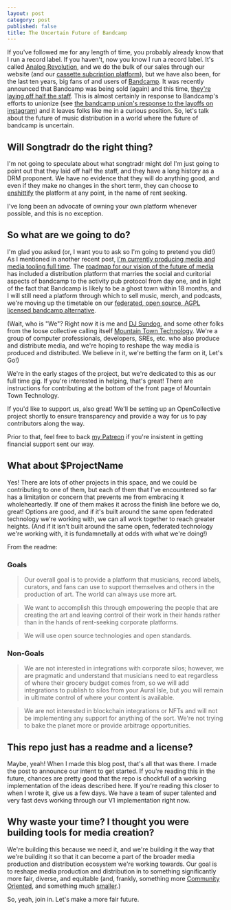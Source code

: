 ```yaml
---
layout: post
category: post
published: false
title: The Uncertain Future of Bandcamp
---
```

If you've followed me for any length of time, you probably already know that I run a record label. If you haven't, now you know I run a record label. It's called [Analog Revolution](https://analogrevolution.com), and we do the bulk of our sales through our website (and our [cassette subcription platform](https://cassettesfor.me)), but we have also been, for the last ten years, big fans of and users of [Bandcamp](https://analogrevolution.bandcamp.com). It was recently announced that Bandcamp was being sold (again) and this time, [they're laying off half the staff](https://www.sfgate.com/tech/article/bandcamp-layoffs-oakland-songtradr-epic-18429463.php). This is almost certainly in response to Bandcamp's efforts to unionize (see [the bandcamp union's response to the layoffs on instagram](https://www.instagram.com/p/CyereebvuQM/)) and it leaves folks like me in a curious position. So, let's talk about the future of music distribution in a world where the future of bandcamp is uncertain. 

## Will Songtradr do the right thing? 

I'm not going to speculate about what songtradr might do! I'm just going to point out that they laid off half the staff, and they have a long history as a DRM proponent. We have no evidence that they will do anything good, and even if they make no changes in the short term, they can choose to [enshittify](https://pluralistic.net/tag/enshittification/) the platform at any point, in the name of rent seeking. 

I've long been an advocate of owning your own platform whenever possible, and this is no exception. 

## So what are we going to do? 

I'm glad you asked (or, I want you to ask so I'm going to pretend you did!) As I mentioned in another recent post, [I'm currently producing media and media tooling full time](https://ajroach42.com/producing-and-archiving-media/). The [roadmap for our vision of the future of media](https://mountaintown.technology) has included a distribution platform that marries the social and curitorial aspects of bandcamp to the activity pub protocol from day one, and in light of the fact that Bandcamp is likely to be a ghost town within 18 months, and I will still need a platform through which to sell music, merch, and podcasts, we're moving up the timetable on our [federated, open source, AGPL licensed bandcamp alternative](https://code.communitymedia.network/sundog/aural_isle). 

(Wait, who is "We"? Right now it is me and [DJ Sundog](https://reclaim.technology/git/djsundog), and some other folks from the loose collective calling itself [Mountain Town Technology](https://mountaintown.technology). We're a group of computer professionals, developers, SREs, etc. who also produce and distribute media, and we're hoping to reshape the way media is produced and distributed. We believe in it, we're betting the farm on it, Let's Go!)

We're in the early stages of the project, but we're dedicated to this as our full time gig. If you're interested in helping, that's great! There are instructions for contributing at the bottom of the front page of Mountain Town Technology. 

If you'd like to support us, also great! We'll be setting up an OpenCollective project shortly to ensure transparency and provide a way for us to pay contributors along the way.

Prior to that, feel free to back [my Patreon](https://patreon.com/ajroach42) if you're insistent in getting financial support sent our way.

## What about $ProjectName

Yes! There are lots of other projects in this space, and we could be contributing to one of them, but each of them that I've encountered so far has a limitation or concern that prevents me from embracing it wholeheartedly. If one of them makes it across the finish line before we do, great! Options are good, and if it's built around the same open federated technology we're working with, we can all work together to reach greater heights. (And if it isn't built around the same open, federated technology we're working with, it is fundamnetally at odds with what we're doing!) 

From the readme: 

### Goals

> Our overall goal is to provide a platform that musicians, record labels, curators, and fans can use to support themselves and others in the production of art. The world can always use more art.

> We want to accomplish this through empowering the people that are creating the art and leaving control of their work in their hands rather than in the hands of rent-seeking corporate platforms.

> We will use open source technologies and open standards.

### Non-Goals

> We are not interested in integrations with corporate silos; however, we are pragmatic and understand that musicians need to eat regardless of where their grocery budget comes from, so we will add integrations to publish to silos from your Aural Isle, but you will remain in ultimate control of where your content is available.

> We are not interested in blockchain integrations or NFTs and will not be implementing any support for anything of the sort. We're not trying to bake the planet more or provide arbitrage opportunities.

## This repo just has a readme and a license? 

Maybe, yeah! When I made this blog post, that's all that was there. I made the post to announce our intent to get started. If you're reading this in the future, chances are pretty good that the repo is chockfull of a working implementation of the ideas described here. If you're reading this closer to when I wrote it, give us a few days. We have a team of super talented and very fast devs working through our V1 implementation right now. 


## Why waste your time? I thought you were building tools for media creation?  

We're building this because we need it, and we're building it the way that we're building it so that it can become a part of the broader media production and distribution ecosystem we're working towards. Our goal is to reshape media production and distribution in to something significantly more fair, diverse, and equitable (and, frankly, something more [Community Oriented](https://communitymedia.network), and something much [smaller](https://ajroach42.com/the-small-things-manifesto/).) 

So, yeah, join in. Let's make a more fair future. 
